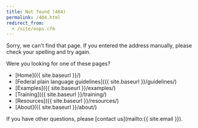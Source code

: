 ```yaml
---
title: Not found (404)
permalink: /404.html
redirect_from:
  - /site/oops.cfm
---
```


Sorry, we can't find that page. If you entered the address manually, please check your spelling and try again.

Were you looking for one of these pages?

- [Home]({{ site.baseurl }}/)
- [Federal plain language guidelines]({{ site.baseurl }}/guidelines/)
- [Examples]({{ site.baseurl }}/examples/)
- [Training]({{ site.baseurl }}/training/)
- [Resources]({{ site.baseurl }}/resources/)
- [About]({{ site.baseurl }}/about/)

If you have other questions, please [contact us](mailto:{{ site.email }}).
